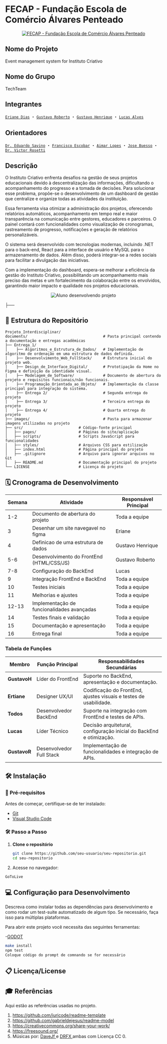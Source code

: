 # FECAP - Fundação Escola de Comércio Álvares Penteado

<p align="center">
<a href= "https://www.fecap.br/"><img src="https://encrypted-tbn0.gstatic.com/images?q=tbn:ANd9GcRhZPrRa89Kma0ZZogxm0pi-tCn_TLKeHGVxywp-LXAFGR3B1DPouAJYHgKZGV0XTEf4AE&usqp=CAU" alt="FECAP - Fundação Escola de Comércio Álvares Penteado" border="0"></a>
</p>

## Nome do Projeto

<p><strong></strong>Event management system for Instituto Criativo</p>

## Nome do Grupo

<P>TechTeam</P>

## Integrantes

<a href="https://www.linkedin.com/in/eriane-dos-santos-oliveira-cfp-pqo-paap-53116292/">`Eriane Dias`</a> ・
<a href="https://github.com/DevGustar">`Gustavo Roberto`</a> ・
<a href="https://www.linkedin.com/in/gustavo-henrique-da-silva-santos-453822326?utm_source=share&utm_campaign=share_via&utm_content=profile&utm_medium=android_app ">`Gustavo Henrique`</a> ・
<a href="https://www.linkedin.com/in/lucas-alves-bernardo-093871252?utm_source=share&utm_campaign=share_via&utm_content=profile&utm_medium=android_app">`Lucas Alves`</a>

## Orientadores

<a href="https://www.linkedin.com/in/eduardo-savino-gomes-77833a10/">`Dr. Eduardo Savino`</a> ・
<a href="https://www.linkedin.com/in/francisco-escobar/">`Francisco Escobar`</a> ・
<a href="https://www.linkedin.com/in/aimarlopes/">`Aimar Lopes`</a> ・
<a href="https://www.linkedin.com/in/jbuesso/">`Jose Buesso`</a>  ・
<a href="https://www.linkedin.com/in/victorbarq/?originalSubdomain=br">`Dr. Victor Rosetti`</a>

## Descrição

<p>O Instituto Criativo enfrenta desafios na gestão de seus projetos educacionais devido à descentralização das informações, dificultando o acompanhamento do progresso e a tomada de decisões. Para solucionar esse problema, propõe-se o desenvolvimento de um dashboard de gestão que centralize e organize todas as atividades da instituição.</p>

<p>Essa ferramenta visa otimizar a administração dos projetos, oferecendo relatórios automáticos, acompanhamento em tempo real e maior transparência na comunicação entre gestores, educadores e parceiros. O painel contará com funcionalidades como visualização de cronogramas, rastreamento de progresso, notificações e geração de relatórios personalizáveis.</p>

<p>O sistema será desenvolvido com tecnologias modernas, incluindo .NET para o back-end, React para a interface de usuário e MySQL para o armazenamento de dados. Além disso, poderá integrar-se a redes sociais para facilitar a divulgação das iniciativas.</p>

<p>Com a implementação do dashboard, espera-se melhorar a eficiência da gestão do Instituto Criativo, possibilitando um acompanhamento mais preciso das metas e um fortalecimento da colaboração entre os envolvidos, garantindo maior impacto e qualidade nos projetos educacionais.</p>

<p align="center">
<img src="https://institutocriativo.com.br/images/foto_lucy-p-500.jpeg" alt="Aluno desenvolvendo projeto" border="0">
</p>

├──

## 📂 **Estrutura do Repositório**

```
Projeto_Interdisciplinar/
documents/                                  # Pasta principal contendo a documentação e entregas acadêmicas  
├── Entrega_1/  
│    ├── Algoritmos_e_Estrutura_de_Dados/   # Implementação de algoritmo de ordenação em uma estrutura de dados definida.  
│    ├── Desenvolvimento_Web_FullStack/     # Estrutura inicial do projeto web.  
│    ├── Design_de_Interface_Digital/       # Prototipação da Home no Figma e definição da identidade visual.  
│    ├── Modelagem_de_Software/             # Documento de abertura do projeto e requisitos funcionais/não funcionais.  
│    ├── Programação_Orientada_ao_Objeto/   # Implementação da classe principal para integração do sistema.   
│    ├── Entrega 2/                         # Segunda entrega do projeto  
│    ├── Entrega 3/                         # Terceira entrega do projeto  
│    ├── Entrega 4/                         # Quarta entrega do projeto  
├── images/                                 # Pasta para armazenar imagens utilizadas no projeto  
├── src/                         # Código-fonte principal  
│   ├── pages/                   # Páginas do site/aplicação  
│   ├── scripts/                 # Scripts JavaScript para funcionalidades  
│   ├── styles/                  # Arquivos CSS para estilização  
│   ├── index.html               # Página principal do projeto  
│   ├── .gitignore               # Arquivo para ignorar arquivos no Git  
│   ├── README.md                # Documentação principal do projeto  
└── LICENSE                      # Licença do projeto
```
## 🗓️ **Cronograma de Desenvolvimento**

| **Semana** | **Atividade**                                | **Responsável Principal**  |
|------------|----------------------------------------------|----------------------------|
| 1-2        | Documento de abertura do projeto             | Toda a equipe              |
| 3          | Desenhar um site navegavel no figma          | Eriane                     |
| 4          | Definicao de uma estrutura de dados          | Gustavo Henrique           |
| 5-6        | Desenvolvimento do FrontEnd (HTML/CSS/JS)    | Gustavo Roberto            |
| 7-8        | Configuração do BackEnd                      | Lucas                      |
| 9          | Integração FrontEnd e BackEnd                | Toda a equipe              |
| 10         | Testes iniciais                              | Toda a equipe              |
| 11         | Melhorias e ajustes                          | Toda a equipe              |
| 12-13      | Implementação de funcionalidades avançadas   | Toda a equipe              |
| 14         | Testes finais e validação                    | Toda a equipe              |
| 15         | Documentação e apresentação                  | Toda a equipe              |
| 16         | Entrega final                                | Toda a equipe              |

### **Tabela de Funções**

| **Membro**     | **Função Principal**          | **Responsabilidades Secundárias**                                    |
|----------------|------------------------------|-----------------------------------------------------------------------|
| **GustavoH**   | Líder do FrontEnd            | Suporte no BackEnd, apresentação e documentação.                      |
| **Ertiane**    | Designer UX/UI               | Codificação do FrontEnd, ajustes visuais e testes de usabilidade.     |
| **Todos**      | Desenvolvedor BackEnd        | Suporte na integração com FrontEnd e testes de APIs.                  |
| **Lucas**      | Líder Técnico                | Decisão arquitetural, configuração inicial do BackEnd e otimização.   |
| **GustavoR**   | Desenvolvedor Full Stack     | Implementação de funcionalidades e integração de APIs.                |

## 🛠 Instalação

### 🔧 Pré-requisitos
Antes de começar, certifique-se de ter instalado:
- [Git](https://git-scm.com/)
- [Visual Studio Code](https://code.visualstudio.com/)

### 🛠️ Passo a Passo

1. **Clone o repositório**
   ```sh
   git clone https://github.com/seu-usuario/seu-repositorio.git
   cd seu-repositorio
   ```
3. Acesse no navegador:
 ```
GoToLive
 ```

## 💻 Configuração para Desenvolvimento

Descreva como instalar todas as dependências para desenvolvimento e como rodar um test-suite automatizado de algum tipo. Se necessário, faça isso para múltiplas plataformas.

Para abrir este projeto você necessita das seguintes ferramentas:

-<a href="https://godotengine.org/download">GODOT</a>

```sh
make install
npm test
Coloque código do prompt de comnando se for necessário
```

## 📋 Licença/License


## 🎓 Referências

Aqui estão as referências usadas no projeto.

1. <https://github.com/iuricode/readme-template>
2. <https://github.com/gabrieldejesus/readme-model>
3. <https://creativecommons.org/share-your-work/>
4. <https://freesound.org/>
5. Músicas por: <a href="https://freesound.org/people/DaveJf/sounds/616544/"> DaveJf </a> e <a href="https://freesound.org/people/DRFX/sounds/338986/"> DRFX </a> ambas com Licença CC 0.
